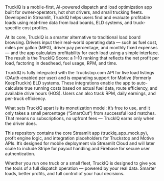 TruckIQ is a mobile-first, AI-powered dispatch and load optimization app built for owner-operators, hot shot drivers, and small trucking fleets. Developed in Streamlit, TruckIQ helps users find and evaluate profitable loads using real-time data from load boards, ELD systems, and truck-specific cost profiles.

At its core, TruckIQ is a smarter alternative to traditional load board browsing. Drivers input their real-world operating data — such as fuel cost, miles per gallon (MPG), driver pay percentage, and monthly fixed expenses — and the app calculates profitability for each load using a simple interface. The result is the TruckIQ Score: a 1–10 ranking that reflects the net profit per load, factoring in deadhead, fuel usage, RPM, and time.

TruckIQ is fully integrated with the Truckstop.com API for live load listings (OAuth-enabled per user) and is expanding support for Motive (formerly KeepTruckin) ELD systems. These integrations enable the app to auto-calculate true running costs based on actual fuel data, route efficiency, and available drive hours (HOS). Users can also track RPM, daily earnings, and per-truck efficiency.

What sets TruckIQ apart is its monetization model: it’s free to use, and it only takes a small percentage (“SmartCut”) from successful load matches. That means no subscriptions, no upfront fees — TruckIQ earns only when the driver does.

This repository contains the core Streamlit app (truckiq_app_mock.py), profit engine logic, and integration placeholders for Truckstop and Motive APIs. It’s designed for mobile deployment via Streamlit Cloud and will later scale to include Stripe for payout handling and Firebase for secure user authentication.

Whether you run one truck or a small fleet, TruckIQ is designed to give you the tools of a full dispatch operation — powered by your real data. Smarter loads, better profits, and full control of your haul decisions.
